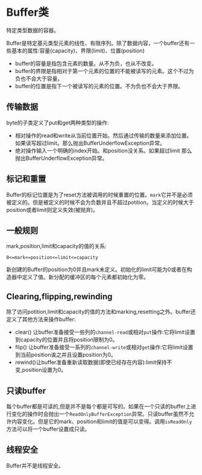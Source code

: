 # Buffer类

特定类型数据的容器。

Buffer是特定基元类型元素的线性、有限序列。除了数据内容，一个buffer还有一些基本的属性:容量(capacity)、界限(limit)、位置(position)

- buffer的容量是指包含元素的数量。从不为负，也从不改变。
- buffer的界限是指相对于第一个元素的位置的不能被读写的元素。这个不过为负也不会大于容量。
- buffer的位置是指下一个被读写的元素的位置。不为负也不会大于界限。

## 传输数据

byte的子类定义了put和get两种类型的操作:

- 相对操作的read和write从当前位置开始。然后通过传输的数量来添加位置。如果读写超过limit。那么抛出BufferUnderflowException异常。
- 绝对操作输入一个明确的index开始。和position没关系。如果超过limit 那么抛出BufferUnderflowException异常。

## 标记和重置

Buffer的标记位置是为了reset方法被调用的时候重置的位置。```mark```它并不是必须被定义的。但是被定义的时候不会为负数并且不超过potition。当定义的时候大于position或者limit则定义失效(被抛弃)。

## 一般规则

mark,position,limit和capacity的值的关系:

```0<=mark<=position<=limit<=capacity```

新创建的Buffer的position为0并且mark未定义。初始化的limit可能为0或者在构造器中定义了值。新分配的缓冲区的每个元素都初始化为零。

## Clearing,flipping,rewinding

除了访问potition,limit和capacity的值的方法和marking,resetting之外。buffer还定义了其他方法来操作buffer:

- clear() 让buffer准备接受一些列的```channel-read```或相对```put```操作:它将limit设置到capacity的位置并且将position限制为0。
- flip() 让buffer准备接受一系列的```channel-write```或相对```get```操作:它将limit设置到当前position诶之并且设置position为0。
- rewind()让buffer准备重新读取数据(即使已经存在内容):limit保持不变,position设置为0。

## 只读buffer

每个buffer都是可读的,但是并不是每个都是可写的。如果在一个只读的buffer上进行变化的操作时会抛出一个```ReadOnlyBufferException```异常。只读buffer虽然不允许内容变化。但是它的mark、position和limit的值是可以变得。调用```isReadOnly```方法可以将一个buffer设置成只读。

## 线程安全

Buffer并不是线程安全。
